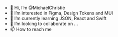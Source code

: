 - 👋 Hi, I’m @MichaelChristie
- 👀 I’m interested in Figma, Design Tokens and MUI
- 🌱 I’m currently learning JSON, React and Swift
- 💞️ I’m looking to collaborate on ...
- 📫 How to reach me 

<!---
MichaelChristie/MichaelChristie is a ✨ special ✨ repository because its `README.md` (this file) appears on your GitHub profile.
You can click the Preview link to take a look at your changes.
--->
